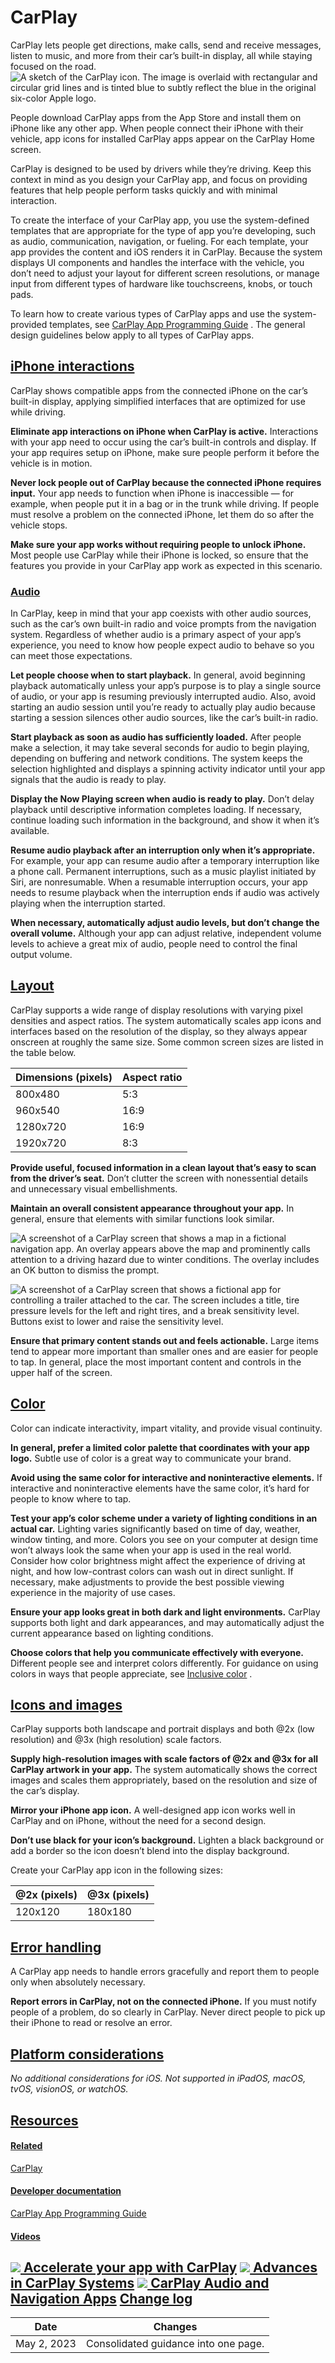 CarPlay
=======

CarPlay lets people get directions, make calls, send and receive messages, listen to music, and more from their car’s built-in display, all while staying focused on the road.![A sketch of the CarPlay icon. The image is overlaid with rectangular and circular grid lines and is tinted blue to subtly reflect the blue in the original six-color Apple logo.](https://docs-assets.developer.apple.com/published/a1087b54e07bb75c8e79e0f764d21ca1/technologies-CarPlay-intro@2x.png)

People download CarPlay apps from the App Store and install them on iPhone like any other app. When people connect their iPhone with their vehicle, app icons for installed CarPlay apps appear on the CarPlay Home screen.

CarPlay is designed to be used by drivers while they’re driving. Keep this context in mind as you design your CarPlay app, and focus on providing features that help people perform tasks quickly and with minimal interaction.

To create the interface of your CarPlay app, you use the system-defined templates that are appropriate for the type of app you’re developing, such as audio, communication, navigation, or fueling. For each template, your app provides the content and iOS renders it in CarPlay. Because the system displays UI components and handles the interface with the vehicle, you don’t need to adjust your layout for different screen resolutions, or manage input from different types of hardware like touchscreens, knobs, or touch pads.

To learn how to create various types of CarPlay apps and use the system-provided templates, see [CarPlay App Programming Guide](https://developer.apple.com/carplay/documentation/CarPlay-App-Programming-Guide.pdf)
. The general design guidelines below apply to all types of CarPlay apps.

[iPhone interactions](/design/human-interface-guidelines/carplay#iPhone-interactions)
-------------------------------------------------------------------------------------

CarPlay shows compatible apps from the connected iPhone on the car’s built-in display, applying simplified interfaces that are optimized for use while driving.

**Eliminate app interactions on iPhone when CarPlay is active.** Interactions with your app need to occur using the car’s built-in controls and display. If your app requires setup on iPhone, make sure people perform it before the vehicle is in motion.

**Never lock people out of CarPlay because the connected iPhone requires input.** Your app needs to function when iPhone is inaccessible — for example, when people put it in a bag or in the trunk while driving. If people must resolve a problem on the connected iPhone, let them do so after the vehicle stops.

**Make sure your app works without requiring people to unlock iPhone.** Most people use CarPlay while their iPhone is locked, so ensure that the features you provide in your CarPlay app work as expected in this scenario.

### [Audio](/design/human-interface-guidelines/carplay#Audio)

In CarPlay, keep in mind that your app coexists with other audio sources, such as the car’s own built-in radio and voice prompts from the navigation system. Regardless of whether audio is a primary aspect of your app’s experience, you need to know how people expect audio to behave so you can meet those expectations.

**Let people choose when to start playback.** In general, avoid beginning playback automatically unless your app’s purpose is to play a single source of audio, or your app is resuming previously interrupted audio. Also, avoid starting an audio session until you’re ready to actually play audio because starting a session silences other audio sources, like the car’s built-in radio.

**Start playback as soon as audio has sufficiently loaded.** After people make a selection, it may take several seconds for audio to begin playing, depending on buffering and network conditions. The system keeps the selection highlighted and displays a spinning activity indicator until your app signals that the audio is ready to play.

**Display the Now Playing screen when audio is ready to play.** Don’t delay playback until descriptive information completes loading. If necessary, continue loading such information in the background, and show it when it’s available.

**Resume audio playback after an interruption only when it’s appropriate.** For example, your app can resume audio after a temporary interruption like a phone call. Permanent interruptions, such as a music playlist initiated by Siri, are nonresumable. When a resumable interruption occurs, your app needs to resume playback when the interruption ends if audio was actively playing when the interruption started.

**When necessary, automatically adjust audio levels, but don’t change the overall volume.** Although your app can adjust relative, independent volume levels to achieve a great mix of audio, people need to control the final output volume.

[Layout](/design/human-interface-guidelines/carplay#Layout)
-----------------------------------------------------------

CarPlay supports a wide range of display resolutions with varying pixel densities and aspect ratios. The system automatically scales app icons and interfaces based on the resolution of the display, so they always appear onscreen at roughly the same size. Some common screen sizes are listed in the table below.



| Dimensions (pixels) | Aspect ratio |
| --- | --- |
| 800x480 | 5:3 |
| 960x540 | 16:9 |
| 1280x720 | 16:9 |
| 1920x720 | 8:3 |

**Provide useful, focused information in a clean layout that’s easy to scan from the driver’s seat.** Don’t clutter the screen with nonessential details and unnecessary visual embellishments.

**Maintain an overall consistent appearance throughout your app.** In general, ensure that elements with similar functions look similar.

![A screenshot of a CarPlay screen that shows a map in a fictional navigation app. An overlay appears above the map and prominently calls attention to a driving hazard due to winter conditions. The overlay includes an OK button to dismiss the prompt.](https://docs-assets.developer.apple.com/published/66df95f1dcc6253da0a37af632d0f57e/carplay-driving-hazard@2x.png)

![A screenshot of a CarPlay screen that shows a fictional app for controlling a trailer attached to the car. The screen includes a title, tire pressure levels for the left and right tires, and a break sensitivity level. Buttons exist to lower and raise the sensitivity level.](https://docs-assets.developer.apple.com/published/7ff79fa5af567af3df1c958dcdbd775b/carplay-trailer-controller-app@2x.png)

**Ensure that primary content stands out and feels actionable.** Large items tend to appear more important than smaller ones and are easier for people to tap. In general, place the most important content and controls in the upper half of the screen.

[Color](/design/human-interface-guidelines/carplay#Color)
---------------------------------------------------------

Color can indicate interactivity, impart vitality, and provide visual continuity.

**In general, prefer a limited color palette that coordinates with your app logo.** Subtle use of color is a great way to communicate your brand.

**Avoid using the same color for interactive and noninteractive elements.** If interactive and noninteractive elements have the same color, it’s hard for people to know where to tap.

**Test your app’s color scheme under a variety of lighting conditions in an actual car.** Lighting varies significantly based on time of day, weather, window tinting, and more. Colors you see on your computer at design time won’t always look the same when your app is used in the real world. Consider how color brightness might affect the experience of driving at night, and how low-contrast colors can wash out in direct sunlight. If necessary, make adjustments to provide the best possible viewing experience in the majority of use cases.

**Ensure your app looks great in both dark and light environments.** CarPlay supports both light and dark appearances, and may automatically adjust the current appearance based on lighting conditions.

**Choose colors that help you communicate effectively with everyone.** Different people see and interpret colors differently. For guidance on using colors in ways that people appreciate, see [Inclusive color](https://developer.apple.com/design/human-interface-guidelines/color#Inclusive-color)
.

[Icons and images](/design/human-interface-guidelines/carplay#Icons-and-images)
-------------------------------------------------------------------------------

CarPlay supports both landscape and portrait displays and both @2x (low resolution) and @3x (high resolution) scale factors.

**Supply high-resolution images with scale factors of @2x and @3x for all CarPlay artwork in your app.** The system automatically shows the correct images and scales them appropriately, based on the resolution and size of the car’s display.

**Mirror your iPhone app icon.** A well-designed app icon works well in CarPlay and on iPhone, without the need for a second design.

**Don’t use black for your icon’s background.** Lighten a black background or add a border so the icon doesn’t blend into the display background.

Create your CarPlay app icon in the following sizes:



| @2x (pixels) | @3x (pixels) |
| --- | --- |
| 120x120 | 180x180 |

[Error handling](/design/human-interface-guidelines/carplay#Error-handling)
---------------------------------------------------------------------------

A CarPlay app needs to handle errors gracefully and report them to people only when absolutely necessary.

**Report errors in CarPlay, not on the connected iPhone.** If you must notify people of a problem, do so clearly in CarPlay. Never direct people to pick up their iPhone to read or resolve an error.

[Platform considerations](/design/human-interface-guidelines/carplay#Platform-considerations)
---------------------------------------------------------------------------------------------

*No additional considerations for iOS. Not supported in iPadOS, macOS, tvOS, visionOS, or watchOS.*

[Resources](/design/human-interface-guidelines/carplay#Resources)
-----------------------------------------------------------------

#### [Related](/design/human-interface-guidelines/carplay#Related)

[CarPlay](http://developer.apple.com/carplay/)


#### [Developer documentation](/design/human-interface-guidelines/carplay#Developer-documentation)

[CarPlay App Programming Guide](https://developer.apple.com/carplay/documentation/CarPlay-App-Programming-Guide.pdf)


#### [Videos](/design/human-interface-guidelines/carplay#Videos)

[![](https://devimages-cdn.apple.com/wwdc-services/images/49/8B3ED7A0-9259-4038-8BDC-1E8E695A3F15/3387_wide_250x141_1x.jpg) Accelerate your app with CarPlay](https://developer.apple.com/videos/play/wwdc2020/10635) 
[![](https://devimages-cdn.apple.com/wwdc-services/images/48/BEE5848C-FCEE-480A-83AD-1C3B63950499/2691_wide_250x141_1x.jpg) Advances in CarPlay Systems](https://developer.apple.com/videos/play/wwdc2019/252) 
[![](https://devimages-cdn.apple.com/wwdc-services/images/42/1C32F53E-B785-4057-AD71-2A80F11958EF/2111_wide_250x141_1x.jpg) CarPlay Audio and Navigation Apps](https://developer.apple.com/videos/play/wwdc2018/213) 
[Change log](/design/human-interface-guidelines/carplay#Change-log)
-------------------------------------------------------------------



| Date | Changes |
| --- | --- |
| May 2, 2023 | Consolidated guidance into one page. |

